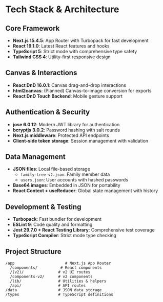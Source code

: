 # Tech Stack & Architecture

## Core Framework
- **Next.js 15.4.5**: App Router with Turbopack for fast development
- **React 19.1.0**: Latest React features and hooks
- **TypeScript 5**: Strict mode with comprehensive type safety
- **Tailwind CSS 4**: Utility-first responsive design

## Canvas & Interactions
- **React DnD 16.0.1**: Canvas drag-and-drop interactions
- **html2canvas**: (Planned) Canvas-to-image conversion for exports
- **React DnD Touch Backend**: Mobile gesture support

## Authentication & Security  
- **jose 6.0.12**: Modern JWT library for authentication
- **bcryptjs 3.0.2**: Password hashing with salt rounds
- **Next.js middleware**: Protected API endpoints
- **Client-side token storage**: Session management with validation

## Data Management
- **JSON files**: Local file-based storage
  - `family-tree-v2.json`: Family member data
  - `users.json`: User accounts with hashed passwords
- **Base64 images**: Embedded in JSON for portability
- **React Context + useReducer**: Global state management with history

## Development & Testing
- **Turbopack**: Fast bundler for development
- **ESLint 9**: Code quality and formatting
- **Jest 29.7.0 + React Testing Library**: Comprehensive test coverage
- **TypeScript Compiler**: Strict mode type checking

## Project Structure
```
/app                      # Next.js App Router
  /components/          # React components
  /(v2)/               # v2 UI routes
  /components-v2/      # v2 components
  /lib/                # Utilities & helpers
  /api/                # API routes
/data                  # JSON data storage
/types                 # TypeScript definitions
```